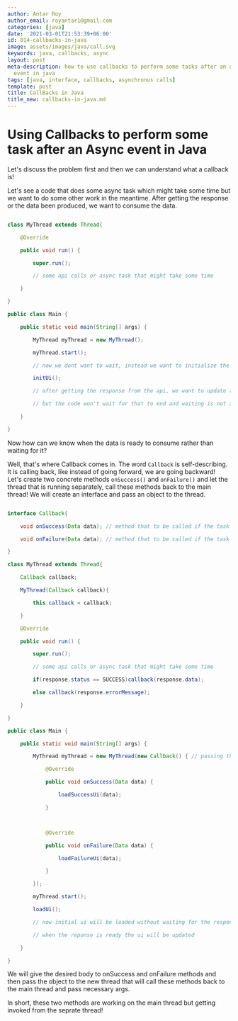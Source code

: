```yaml
---
author: Antar Roy
author_email: royantar1@gmail.com
categories: [java]
date: '2021-03-01T21:53:39+06:00'
id: 014-callbacks-in-java
image: assets/images/java/call.svg
keywords: java, callbacks, async
layout: post
meta-description: how to use callbacks to perform some tasks after an asynchronus
  event in java
tags: [java, interface, callbacks, asynchronus calls]
template: post
title: CallBacks in Java
title_new: callbacks-in-java.md
---
```




# Using Callbacks to perform some task after an Async event in Java



Let's discuss the problem first and then we can understand what a callback is!



Let's see a code that does some async task which might take some time but we want to do some other work in the meantime. After getting the response or the data been produced, we want to consume the data.



```java

class MyThread extends Thread{

    @Override

    public void run() {

        super.run();

        // some api calls or async task that might take some time

    }

}

public class Main {

    public static void main(String[] args) {

        MyThread myThread = new MyThread();

        myThread.start();

        // now we dont want to wait, instead we want to initialize the ui with basic components

        initUi();

        // after getting the response from the api, we want to update the ui.

        // but the code won't wait for that to end and waiting is not a option for us

    }

}

```



Now how can we know when the data is ready to consume rather than waiting for it?



Well, that's where Callback comes in. The word `Callback` is self-describing. It is calling back, like instead of going forward, we are going backward! Let's create two concrete methods `onSuccess()` and `onFailure()` and let the thread that is running separately, call these methods back to the main thread! We will create an interface and pass an object to the thread.



```java

interface Callback{

    void onSuccess(Data data); // method that to be called if the task succeded

    void onFailure(Data data); // method that to be called if the task failed

}

class MyThread extends Thread{

    Callback callback;

    MyThread(Callback callback){

        this.callback = callback;

    }

    @Override

    public void run() {

        super.run();

        // some api calls or async task that might take some time

        if(response.status == SUCCESS)callback(response.data);

        else callback(response.errorMessage);

    }

}

public class Main {

    public static void main(String[] args) {

        MyThread myThread = new MyThread(new Callback() { // passing the

            @Override

            public void onSuccess(Data data) {

                loadSuccessUi(data);

            }



            @Override

            public void onFailure(Data data) {

                loadFailureUi(data);

            }

        });

        myThread.start();

        loadUi();

        // now initial ui will be loaded without waiting for the response

        // when the reponse is ready the ui will be updated

    }

}

```



We will give the desired body to onSuccess and onFailure methods and then pass the object to the new thread that will call these methods back to the main thread and pass necessary args.



In short, these two methods are working on the main thread but getting invoked from the seprate thread!

